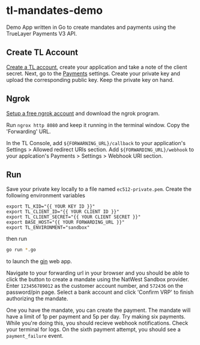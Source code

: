 # tl-mandates-demo

Demo App written in Go to create mandates and payments using the TrueLayer Payments V3 API.

## Create TL Account

[Create a TL account](https://console.truelayer.com/), create your application and take a note of the client secret.
Next, go to the [Payments](https://console.truelayer.com/payments/v3) settings.
Create your private key and upload the corresponding public key. Keep the private key on hand.

## Ngrok

[Setup a free ngrok account](https://dashboard.ngrok.com/) and download the ngrok program.

Run `ngrox http 8080` and keep it running in the terminal window. Copy the 'Forwarding' URL.

In the TL Console, add `${FORWARNING_URL}/callback` to your application's Settings > Allowed redirect URIs section.
Add `${FORWARDING_URL}/webhook` to your applcation's Payments > Settings > Webhook URI section.

## Run

Save your private key locally to a file named `ec512-private.pem`. Create the following environment variables

```
export TL_KID="{{ YOUR KEY ID }}"
export TL_CLIENT_ID="{{ YOUR CLIENT ID }}"
export TL_CLIENT_SECRET="{{ YOUR CLIENT SECRET }}"
export BASE_HOST="{{ YOUR FORWARDING_URL }}"
export TL_ENVIRONMENT="sandbox"
```

then run

```sh
go run *.go
```

to launch the [gin](https://github.com/gin-gonic/gin) web app.

Navigate to your forwarding url in your browser and you should be able to click the button to create a mandate using the
NatWest Sandbox provider. Enter `123456789012` as the customer account number, and `572436` on the password/pin page. Select
a bank account and click 'Confirm VRP' to finish authorizing the mandate.

One you have the mandate, you can create the payment. The mandate will have a limit of 1p per payment and 5p per day.
Try making six payments. While you're doing this, you should recieve webhook notifications. Check your terminal for logs.
On the sixth payment attempt, you should see a `payment_failure` event.
